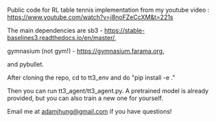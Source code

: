 Public code for RL table tennis implementation from my youtube video : https://www.youtube.com/watch?v=j8noFZeCcXM&t=221s

The main dependencies are sb3 - https://stable-baselines3.readthedocs.io/en/master/,

gymnasium (not gym!) - https://gymnasium.farama.org,

and pybullet.

After cloning the repo, cd to tt3_env and do "pip install -e ."

Then you can run tt3_agent/tt3_agent.py. A pretrained model is already provided, but you can also train a new one for yourself.

Email me at adamjhung@gmail.com if you have questions!

